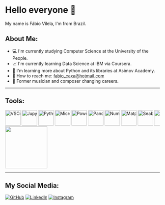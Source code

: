 # Hello everyone :wave:

My name is Fábio Vilela, I'm from Brazil.

##  About Me:
- :computer: I'm currently studying Computer Science at the University of the People.
- :chart_with_upwards_trend: I'm currently learning Data Science at IBM via Coursera.
- :snake: I'm learning more about Python and its libraries at Asimov Academy.
- :e-mail: How to reach me: [fabio_caxa@hotmail.com](fabio_caxa@hotmail.com)
- :musical_keyboard: Former musician and composer changing careers.
<hr>

## Tools:
<div style="overflow-x: auto; white-space: nowrap;">
    <img src="https://cdn.jsdelivr.net/gh/devicons/devicon/icons/vscode/vscode-original-wordmark.svg" alt="VSCode Icon" title="Visual Studio Code" width="50" height="50" />
    <img src="https://cdn.jsdelivr.net/gh/devicons/devicon/icons/jupyter/jupyter-original-wordmark.svg" alt="Jupyter Icon" title="Jupyter" width="50" height="50" />
    <img src="https://cdn.jsdelivr.net/gh/devicons/devicon/icons/python/python-original-wordmark.svg" alt="Python Icon" title="Python" width="50" height="50" />
    <img src="https://upload.wikimedia.org/wikipedia/commons/thumb/3/34/Microsoft_Office_Excel_%282019%E2%80%93present%29.svg/768px-Microsoft_Office_Excel_%282019%E2%80%93present%29.svg.png" alt="Microsoft Excel Icon" title="Microsoft Excel" width="50" height="50" />
    <img src="https://github.com/microsoft/PowerBI-Icons/blob/main/PNG/Power-BI.png?raw=true" alt="Power BI Icon" title="Power BI" width="50" height="50" />
    <img src="https://cdn.jsdelivr.net/gh/devicons/devicon/icons/pandas/pandas-original-wordmark.svg" alt="Pandas Icon" title="Pandas" width="50" height="50" />
    <img src="https://cdn.jsdelivr.net/gh/devicons/devicon/icons/numpy/numpy-original-wordmark.svg" alt="NumPy Icon" title="NumPy" width="50" height="50" />
    <img src="https://icon.icepanel.io/Technology/svg/Matplotlib.svg" alt="Matplotlib Icon" title="Matplotlib" width="50" height="50" />
    <img src="https://cdn.worldvectorlogo.com/logos/seaborn-1.svg" alt="Seaborn Icon" title="Seaborn" width="50" height="50" />
    <img src="https://icon.icepanel.io/Technology/svg/Ploty.svg" alt="Plotly Icon" title="Plotly" width="50" height="50" />
    <img src="https://icon.icepanel.io/Technology/svg/Streamlit.svg" alt="Streamlit Logo" title="Streamlit" width="50" height="50" />
    <img src="https://cdn.jsdelivr.net/gh/devicons/devicon/icons/sqlite/sqlite-original.svg" alt="SQLite Icon" title="SQLite" width="50" height="50" />
    <img src="https://cdn.jsdelivr.net/gh/devicons/devicon/icons/mysql/mysql-original-wordmark.svg" alt="MySQL Icon" title="MySQL" width="50" height="50" />
    <img src="https://cdn.jsdelivr.net/gh/devicons/devicon/icons/javascript/javascript-original.svg" alt="JavaScript Icon" title="JavaScript" width="50" height="50" />
    <img src="https://cdn.jsdelivr.net/gh/devicons/devicon/icons/html5/html5-plain-wordmark.svg" alt="HTML5 Icon" title="HTML5" width="50" height="50" />
    <img src="https://cdn.jsdelivr.net/gh/devicons/devicon/icons/css3/css3-plain-wordmark.svg" alt="CSS3 Icon" title="CSS3" width="50" height="50" />
    <img src="https://cdn.jsdelivr.net/gh/devicons/devicon/icons/markdown/markdown-original.svg" alt="Markdown Icon" title="Markdown" width="50" height="50" />
</div>


<img height="137px" align="center" src="https://github-readme-stats.vercel.app/api/top-langs/?username=FabioCaxa&amp;layout=compact&amp;text_color=daf7dc&amp;bg_color=151515" style="max-width: 100%;">
<hr>

## My Social Media:
<a href="https://github.com/FabioCaxa" target="_blank">![GitHub](https://img.shields.io/badge/github-%23121011.svg?style=for-the-badge&logo=github&logoColor=white)</a> <a href="https://www.linkedin.com/in/fabio-clemente-vilela/" target="_blank">![LinkedIn](https://img.shields.io/badge/linkedin-%230077B5.svg?style=for-the-badge&logo=linkedin&logoColor=white)</a> <a href="https://www.instagram.com/fabio_vilela_caxa/" target="_blank">![Instagram](https://img.shields.io/badge/Instagram-%23E4405F.svg?style=for-the-badge&logo=Instagram&logoColor=white)</a>
          
